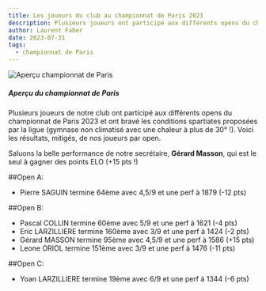 ```yaml
---
title: Les joueurs du club au championnat de Paris 2023
description: Plusieurs joueurs ont participé aux différents opens du championnat de Paris 2023.
author: Laurent Faber
date: 2023-07-31
tags:
  - championnat de Paris
---
```


<div class="card mb-3">
  <img src="./../img/ambiance_r1_ch_paris_2023.jpeg" class="card-img-top" alt="Aperçu championnat de Paris">
  <div class="card-body">
    <h5 class="card-title">Aperçu du championnat de Paris</h5>
    <p class="card-text">Plusieurs joueurs de notre club ont participé aux différents opens du championnat de Paris 2023 et ont bravé
les conditions spartiates proposées par la ligue (gymnase non climatisé avec une chaleur à plus de 30° !).
Voici les résultats, mitigés, de nos joueurs par open.</p>
  </div>
</div>

Saluons la belle performance de notre secrétaire, <strong>Gérard Masson</strong>, qui est le seul à gagner des points ELO (+15 pts !)

##Open A:

- Pierre SAGUIN termine 64ème avec 4,5/9 et une perf à 1879 (-12 pts)

##Open B:

- Pascal COLLIN termine 60ème avec 5/9 et une perf à 1621 (-4 pts)
- Eric LARZILLIERE termine 160ème avec 3/9 et une perf à 1424 (-2 pts)
- Gérard MASSON termine 95ème avec 4,5/9 et une perf à 1586 (+15 pts)
- Leone ORIOL termine 151ème avec 3/9 et une perf à 1476 (-11 pts)

##Open C:

- Yoan LARZILLIERE termine 19ème avec 6/9 et une perf à 1344 (-6 pts) 
